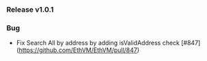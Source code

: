 ### Release v1.0.1

### Bug 
- Fix Search All by address by adding isValidAddress check [#847] (https://github.com/EthVM/EthVM/pull/847)
